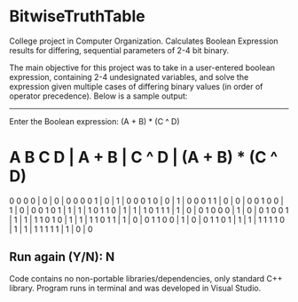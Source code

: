 # BitwiseTruthTable
College project in Computer Organization. Calculates Boolean Expression results for differing, sequential parameters of 2-4 bit binary.

The main objective for this project was to take in a user-entered boolean expression, containing 2-4 undesignated variables, and solve the expression given multiple cases of differing binary values (in order of operator precedence). Below is a sample output: 

------------------------------------------------
Enter the Boolean expression: (A + B) * (C ^ D)

 A  B  C  D | A + B | C ^ D | (A + B) * (C ^ D)
 ===============================================
 0  0  0  0 |   0   |   0   |         0
 0  0  0  1 |   0   |   1   |         0
 0  0  1  0 |   0   |   1   |         0
 0  0  1  1 |   0   |   0   |         0
 0  1  0  0 |   1   |   0   |         0
 0  1  0  1 |   1   |   1   |         1
 0  1  1  0 |   1   |   1   |         1
 0  1  1  1 |   1   |   0   |         0
 1  0  0  0 |   1   |   0   |         0
 1  0  0  1 |   1   |   1   |         1
 1  0  1  0 |   1   |   1   |         1
 1  0  1  1 |   1   |   0   |         0
 1  1  0  0 |   1   |   0   |         0
 1  1  0  1 |   1   |   1   |         1
 1  1  1  0 |   1   |   1   |         1
 1  1  1  1 |   1   |   0   |         0

Run again (Y/N): N
------------------------------------------------

Code contains no non-portable libraries/dependencies, only standard C++ library.
Program runs in terminal and was developed in Visual Studio.
